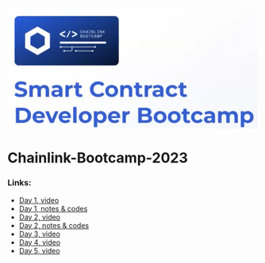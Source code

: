 
![Aquí la descripción de la imagen por si no carga](chainlink.PNG)

# Chainlink-Bootcamp-2023



### Links: 

* [Day 1, video](https://www.youtube.com/watch?v=gMTFa6HOOBc)
* [Day 1, notes & codes](https://github.com/IsraQuanDev/Chainlink-Bootcamp-2023/blob/4c3cd35b8634711faddaf33ddc8ecdba5fdb27d4/Day_1_notes_codes.md)
* [Day 2, video](https://www.youtube.com/watch?v=za5LNFydbmE)
* [Day 2, notes & codes](https://github.com/IsraQuanDev/Chainlink-Bootcamp-2023/blob/9d71468356e1cfaef84295a437c751d73fd1f9f6/Day_2_notes_codes.md)
* [Day 3, video]()
* [Day 4, video]()
* [Day 5, video]()

